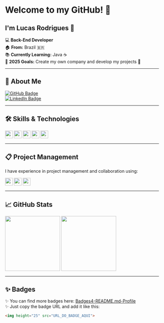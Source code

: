 # Welcome to my GitHub! 👋

## I'm Lucas Rodrigues 🚀

💻 **Back-End Developer**  
🏠 **From:** Brazil 🇧🇷  
📚 **Currently Learning:** Java ☕  
🎯 **2025 Goals:** Create my own company and develop my projects 🚀  

---

## 🚀 About Me

[![GitHub Badge](https://img.shields.io/badge/-GitHub-000?style=flat-square&logo=github&logoColor=white&link=https://github.com/lucasrodrigues117)](https://github.com/lucasrodrigues117)  
[![LinkedIn Badge](https://img.shields.io/badge/-LinkedIn-0077B5?style=flat-square&logo=linkedin&logoColor=white&link=LINK_LINKEDIN)](LINK_LINKEDIN)

---

## 🛠️ Skills & Technologies

<img src="https://img.shields.io/badge/Java-ED8B00?style=for-the-badge&logo=java&logoColor=white" height="25"/>  
<img src="https://img.shields.io/badge/JavaScript-F7DF1E?style=for-the-badge&logo=javascript&logoColor=black" height="25"/>  
<img src="https://img.shields.io/badge/Node.js-339933?style=for-the-badge&logo=nodedotjs&logoColor=white" height="25"/>  
<img src="https://img.shields.io/badge/HTML5-E34F26?style=for-the-badge&logo=html5&logoColor=white" height="25"/>  
<img src="https://img.shields.io/badge/CSS3-1572B6?style=for-the-badge&logo=css3&logoColor=white" height="25"/>  

---

## 📋 Project Management

I have experience in project management and collaboration using:

<img src="https://img.shields.io/badge/Jira-0052CC?style=for-the-badge&logo=jira&logoColor=white" height="25"/>  
<img src="https://img.shields.io/badge/Trello-0052CC?style=for-the-badge&logo=trello&logoColor=white" height="25"/>  
<img src="https://img.shields.io/badge/Miro-FFD02F?style=for-the-badge&logo=miro&logoColor=050038" height="25"/>

---

## 📈 GitHub Stats

<p align="left">
  <img height="180em" src="https://github-readme-stats.vercel.app/api?username=lucasrodrigues117&show_icons=true&theme=radical" />
  <img height="180em" src="https://github-readme-stats.vercel.app/api/top-langs/?username=lucasrodrigues117&layout=compact&theme=radical" />
</p>

---

## ✨ Badges

✨ You can find more badges here: [Badges4-README.md-Profile](https://github.com/alexandresanlim/Badges4-README.md-Profile)  
✨ Just copy the badge URL and add it like this:

```html
<img height="25" src="URL_DO_BADGE_AQUI">
